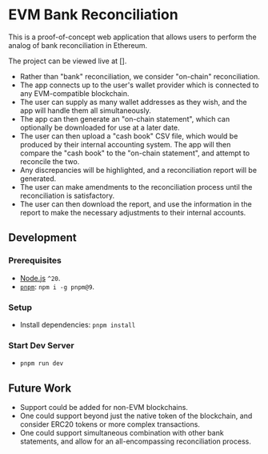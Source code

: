 # EVM Bank Reconciliation

This is a proof-of-concept web application that allows users to perform the analog of bank reconciliation in Ethereum.

The project can be viewed live at [].

 - Rather than "bank" reconciliation, we consider "on-chain" reconciliation.
 - The app connects up to the user's wallet provider which is connected to any EVM-compatible blockchain.
 - The user can supply as many wallet addresses as they wish, and the app will handle them all simultaneously.
 - The app can then generate an "on-chain statement", which can optionally be downloaded for use at a later date.
 - The user can then upload a "cash book" CSV file, which would be produced by their internal accounting system. The app will then compare the "cash book" to the "on-chain statement", and attempt to reconcile the two.
 - Any discrepancies will be highlighted, and a reconciliation report will be generated.
 - The user can make amendments to the reconciliation process until the reconciliation is satisfactory.
 - The user can then download the report, and use the information in the report to make the necessary adjustments to their internal accounts.

## Development

### Prerequisites

 - [Node.js](https://nodejs.org/) `^20`.
 - [`pnpm`](https://pnpm.io/): `npm i -g pnpm@9`. 

### Setup

 - Install dependencies: `pnpm install`

### Start Dev Server

 - `pnpm run dev`

## Future Work

 - Support could be added for non-EVM blockchains.
 - One could support beyond just the native token of the blockchain, and consider ERC20 tokens or more complex transactions.
 - One could support simultaneous combination with other bank statements, and allow for an all-encompassing reconciliation process.
